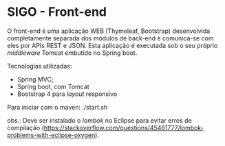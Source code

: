 # SIGO - Front-end

O front-end é uma aplicação WEB (Thymeleaf, Bootstrap) desenvolvida completamente separada dos módulos de back-end e comunica-se com eles por APIs REST e JSON. Esta aplicação é executada sob o seu próprio *middleware* Tomcat embutido no Spring boot.

Tecnologias utilizadas:
* Spring MVC;
* Spring boot, com Tomcat 
* Bootstrap 4 para *layout* responsivo


Para iniciar com o maven: ./start.sh

obs.:
Deve ser instalado o *lombok* no Eclipse para evitar erros de compilação (https://stackoverflow.com/questions/45461777/lombok-problems-with-eclipse-oxygen).

